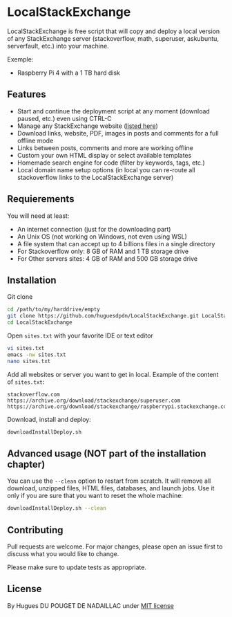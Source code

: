 # LocalStackExchange

LocalStackExchange is free script that will copy and deploy a local version of any StackExchange server (stackoverflow, math, superuser, askubuntu, serverfault, etc.) into your machine.


Exemple:
* Raspberry Pi 4 with a 1 TB hard disk

## Features
* Start and continue the deployment script at any moment (download paused, etc.) even using CTRL-C
* Manage any StackExchange website ([listed here](https://archive.org/download/stackexchange))
* Download links, website, PDF, images in posts and comments for a full offline mode
* Links between posts, comments and more are working offline
* Custom your own HTML display or select available templates
* Homemade search engine for code (filter by keywords, tags, etc.)
* Local domain name setup options (in local you can re-route all stackoverflow links to the LocalStackExchange  server)

## Requierements
You will need at least:
* An internet connection (just for the downloading part)
* An Unix OS (not working on Windows, not even using WSL)
* A file system that can accept up to 4 billions files in a single directory
* For Stackoverflow only: 8 GB of RAM and 1 TB storage drive
* For Other servers sites: 4 GB of RAM and 500 GB storage drive

## Installation

Git clone

```bash
cd /path/to/my/harddrive/empty
git clone https://github.com/huguesdpdn/LocalStackExchange.git LocalStackExchange
cd LocalStackExchange
```

Open `sites.txt` with your favorite IDE or text editor
```bash
vi sites.txt
emacs -nw sites.txt
nano sites.txt
```

Add all websites or server you want to get in local. Example of the content of `sites.txt`:
```text
stackoverflow.com
https://archive.org/download/stackexchange/superuser.com
https://archive.org/download/stackexchange/raspberrypi.stackexchange.com.7z
```

Download, install and deploy:
```bash
downloadInstallDeploy.sh
```

## Advanced usage (NOT part of the installation chapter)
You can use the `--clean` option to restart from scratch. It will remove all download, unzipped files, HTML files, databases, and launch jobs. Use it only if you are sure that you want to reset the whole machine: 
```bash
downloadInstallDeploy.sh --clean
```


## Contributing
Pull requests are welcome. For major changes, please open an issue first to discuss what you would like to change.

Please make sure to update tests as appropriate.

## License
By Hugues DU POUGET DE NADAILLAC under [MIT license](https://choosealicense.com/licenses/mit/)
